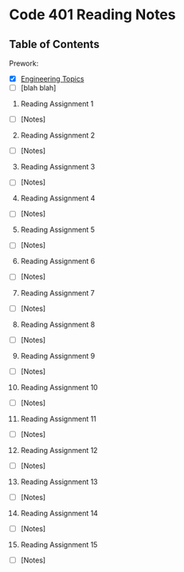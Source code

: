 # Code 401 Reading Notes

## Table of Contents

Prework:
- [x] [Engineering Topics](https://github.com/myerstina515/reading-notes/tree/master/401)
- [ ] [blah blah]

1. Reading Assignment 1
- [ ] [Notes]
2. Reading Assignment 2
- [ ] [Notes]
3. Reading Assignment 3 
- [ ] [Notes]
4. Reading Assignment 4
- [ ] [Notes]
5. Reading Assignment 5
- [ ] [Notes]
6. Reading Assignment 6
- [ ] [Notes]
7. Reading Assignment 7
- [ ] [Notes]
8. Reading Assignment 8
- [ ] [Notes]
9. Reading Assignment 9
- [ ] [Notes]
10. Reading Assignment 10
- [ ] [Notes]
11. Reading Assignment 11 
- [ ] [Notes]
12. Reading Assignment 12
- [ ] [Notes]
13. Reading Assignment 13
- [ ] [Notes]
14. Reading Assignment 14
- [ ] [Notes]
15. Reading Assignment 15
- [ ] [Notes]

